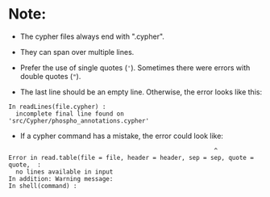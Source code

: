 # Note:

* The cypher files always end with ".cypher".
* They can span over multiple lines.
* Prefer the use of single quotes (`'`). Sometimes there were errors with double quotes (`"`).

* The last line should be an empty line.
Otherwise, the error looks like this:
~~~~
In readLines(file.cypher) :
  incomplete final line found on 'src/Cypher/phospho_annotations.cypher'
~~~~
* If a cypher command has a mistake, the error could look like:
~~~~
                                                         ^
Error in read.table(file = file, header = header, sep = sep, quote = quote,  : 
  no lines available in input
In addition: Warning message:
In shell(command) :
~~~~